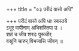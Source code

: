+++
title = "०३ परीदं वासो अपि"

+++
परीदं वासो अपि धाः स्वस्तये  
ऽभूर् वापीनाम् अभिशस्तिपा उ ।  
शतं च जीव शरदः पुरूचीर्  
वसूनि चारुर् विभजासि जीवन् ॥